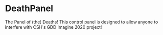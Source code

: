 # DeathPanel
The Panel of (the) Deaths! This control panel is designed to allow anyone to interfere with CSH's GDD Imagine 2020 project!
